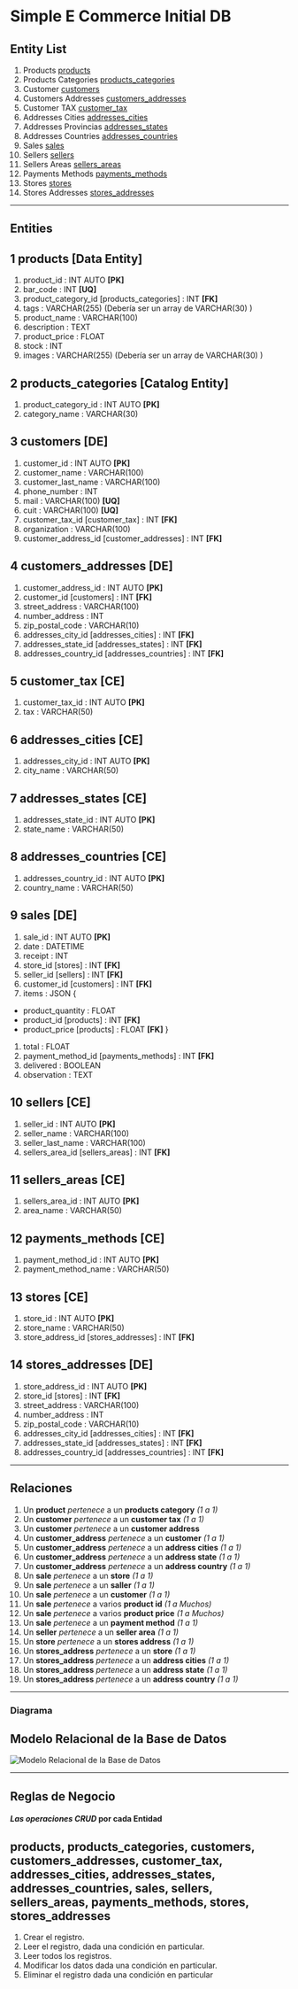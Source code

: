 # Simple E Commerce Initial DB

## Entity List

1. Products [products](#1-products-data-entity)
1. Products Categories [products_categories](#2-products_categories-catalog-entity)
1. Customer [customers](#3-customers-de)
1. Customers Addresses [customers_addresses](#4-customers_addresses-de)
1. Customer TAX [customer_tax](#5-customer_tax-ce)
1. Addresses Cities [addresses_cities](#6-addresses_cities-ce)
1. Addresses Provincias [addresses_states](#7-addresses_states-ce)
1. Addresses Countries [addresses_countries](#8-addresses_countries-ce)
1. Sales [sales](#9-sales-de)
1. Sellers [sellers](#10-sellers-ce)
1. Sellers Areas [sellers_areas](#11-sellers_areas-ce)
1. Payments Methods [payments_methods](#12-payments_methods-ce)
1. Stores [stores](#13-stores-ce)
1. Stores Addresses [stores_addresses](#14-stores_addresses-de)

---

## Entities

## 1 products **[Data Entity]**

1. product_id : INT AUTO **[PK]**
1. bar_code : INT **[UQ]**
1. product_category_id [products_categories] : INT **[FK]**
1. tags : VARCHAR(255) (Debería ser un array de VARCHAR(30) )
1. product_name : VARCHAR(100)
1. description : TEXT
1. product_price : FLOAT
1. stock : INT
1. images : VARCHAR(255) (Debería ser un array de VARCHAR(30) )

## 2 products_categories **[Catalog Entity]**

1. product_category_id : INT AUTO **[PK]**
1. category_name : VARCHAR(30)

## 3 customers **[DE]**

1. customer_id : INT AUTO **[PK]**
1. customer_name : VARCHAR(100)
1. customer_last_name : VARCHAR(100)
1. phone_number : INT
1. mail : VARCHAR(100) **[UQ]**
1. cuit : VARCHAR(100) **[UQ]**
1. customer_tax_id [customer_tax] : INT **[FK]**
1. organization : VARCHAR(100)
1. customer_address_id [customer_addresses] : INT **[FK]**

## 4 customers_addresses **[DE]**

1. customer_address_id : INT AUTO **[PK]**
1. customer_id [customers] : INT **[FK]**
1. street_address : VARCHAR(100)
1. number_address : INT
1. zip_postal_code : VARCHAR(10)
1. addresses_city_id [addresses_cities] : INT **[FK]**
1. addresses_state_id [addresses_states] : INT **[FK]**
1. addresses_country_id [addresses_countries] : INT **[FK]**

## 5 customer_tax **[CE]**

1. customer_tax_id : INT AUTO **[PK]**
1. tax : VARCHAR(50)

## 6 addresses_cities **[CE]**

1. addresses_city_id : INT AUTO **[PK]**
1. city_name : VARCHAR(50)

## 7 addresses_states **[CE]**

1. addresses_state_id : INT AUTO **[PK]**
1. state_name : VARCHAR(50)

## 8 addresses_countries **[CE]**

1. addresses_country_id : INT AUTO **[PK]**
1. country_name : VARCHAR(50)

## 9 sales **[DE]**

1. sale_id : INT AUTO **[PK]**
1. date : DATETIME
1. receipt : INT
1. store_id [stores] : INT **[FK]**
1. seller_id [sellers] : INT **[FK]**
1. customer_id [customers] : INT **[FK]**
1. items : JSON {

- product_quantity : FLOAT
- product_id [products] : INT **[FK]**
- product_price [products] : FLOAT **[FK]**
  }

1. total : FLOAT
1. payment_method_id [payments_methods] : INT **[FK]**
1. delivered : BOOLEAN
1. observation : TEXT

## 10 sellers **[CE]**

1. seller_id : INT AUTO **[PK]**
1. seller_name : VARCHAR(100)
1. seller_last_name : VARCHAR(100)
1. sellers_area_id [sellers_areas] : INT **[FK]**

## 11 sellers_areas **[CE]**

1. sellers_area_id : INT AUTO **[PK]**
1. area_name : VARCHAR(50)

## 12 payments_methods **[CE]**

1. payment_method_id : INT AUTO **[PK]**
1. payment_method_name : VARCHAR(50)

## 13 stores **[CE]**

1. store_id : INT AUTO **[PK]**
1. store_name : VARCHAR(50)
1. store_address_id [stores_addresses] : INT **[FK]**

## 14 stores_addresses **[DE]**

1. store_address_id : INT AUTO **[PK]**
1. store_id [stores] : INT **[FK]**
1. street_address : VARCHAR(100)
1. number_address : INT
1. zip_postal_code : VARCHAR(10)
1. addresses_city_id [addresses_cities] : INT **[FK]**
1. addresses_state_id [addresses_states] : INT **[FK]**
1. addresses_country_id [addresses_countries] : INT **[FK]**

---

## Relaciones

1. Un **product** _pertenece_ a un **products category** _(1 a 1)_
1. Un **customer** _pertenece_ a un **customer tax** _(1 a 1)_
1. Un **customer** _pertenece_ a un **customer address**
1. Un **customer_address** _pertenece_ a un **customer** _(1 a 1)_
1. Un **customer_address** _pertenece_ a un **address cities** _(1 a 1)_
1. Un **customer_address** _pertenece_ a un **address state** _(1 a 1)_
1. Un **customer_address** _pertenece_ a un **address country** _(1 a 1)_
1. Un **sale** _pertenece_ a un **store** _(1 a 1)_
1. Un **sale** _pertenece_ a un **saller** _(1 a 1)_
1. Un **sale** _pertenece_ a un **customer** _(1 a 1)_
1. Un **sale** _pertenece_ a varios **product id** _(1 a Muchos)_
1. Un **sale** _pertenece_ a varios **product price** _(1 a Muchos)_
1. Un **sale** _pertenece_ a un **payment method** _(1 a 1)_
1. Un **seller** _pertenece_ a un **seller area** _(1 a 1)_
1. Un **store** _pertenece_ a un **stores address** _(1 a 1)_
1. Un **stores_address** _pertenece_ a un **store** _(1 a 1)_
1. Un **stores_address** _pertenece_ a un **address cities** _(1 a 1)_
1. Un **stores_address** _pertenece_ a un **address state** _(1 a 1)_
1. Un **stores_address** _pertenece_ a un **address country** _(1 a 1)_

---

### Diagrama

## Modelo Relacional de la Base de Datos

![Modelo Relacional de la Base de Datos](./InitialDB_MRDB.png)

---

## Reglas de Negocio

#### _Las operaciones CRUD_ por cada Entidad

## products, products_categories, customers, customers_addresses, customer_tax, addresses_cities, addresses_states, addresses_countries, sales, sellers, sellers_areas, payments_methods, stores, stores_addresses

1. Crear el registro.
1. Leer el registro, dada una condición en particular.
1. Leer todos los registros.
1. Modificar los datos dada una condición en particular.
1. Eliminar el registro dada una condición en particular
